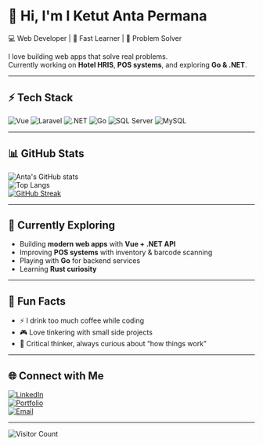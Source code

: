 # 👋 Hi, I'm I Ketut Anta Permana

💻 Web Developer | 🚀 Fast Learner | 🧩 Problem Solver  

I love building web apps that solve real problems.  
Currently working on **Hotel HRIS**, **POS systems**, and exploring **Go & .NET**.  

---

## ⚡ Tech Stack

![Vue](https://img.shields.io/badge/Vue-35495E?style=flat-square&logo=vuedotjs&logoColor=4FC08D)
![Laravel](https://img.shields.io/badge/Laravel-FF2D20?style=flat-square&logo=laravel&logoColor=white)
![.NET](https://img.shields.io/badge/.NET-512BD4?style=flat-square&logo=dotnet&logoColor=white)
![Go](https://img.shields.io/badge/Go-00ADD8?style=flat-square&logo=go&logoColor=white)
![SQL Server](https://img.shields.io/badge/SQL%20Server-CC2927?style=flat-square&logo=microsoftsqlserver&logoColor=white)
![MySQL](https://img.shields.io/badge/MySQL-4479A1?style=flat-square&logo=mysql&logoColor=white)

---

## 📊 GitHub Stats

![Anta's GitHub stats](https://github-readme-stats.vercel.app/api?username=antap&show_icons=true&theme=default&hide_border=true)  
![Top Langs](https://github-readme-stats.vercel.app/api/top-langs/?username=antap&layout=compact&hide_border=true)  
[![GitHub Streak](https://streak-stats.demolab.com?user=antap&theme=default&hide_border=true)](https://git.io/streak-stats)

---

## 🌱 Currently Exploring
- Building **modern web apps** with **Vue + .NET API**
- Improving **POS systems** with inventory & barcode scanning
- Playing with **Go** for backend services
- Learning **Rust curiosity**

---

## 🎯 Fun Facts
- ⚡ I drink too much coffee while coding  
- 🎮 Love tinkering with small side projects  
- 🧠 Critical thinker, always curious about “how things work”  

---

## 🌐 Connect with Me

[![LinkedIn](https://img.shields.io/badge/LinkedIn-0A66C2?style=flat-square&logo=linkedin&logoColor=white)](https://linkedin.com/in/yourprofile)  
[![Portfolio](https://img.shields.io/badge/Portfolio-000?style=flat-square&logo=vercel&logoColor=white)](https://your-website.com)  
[![Email](https://img.shields.io/badge/Email-D14836?style=flat-square&logo=gmail&logoColor=white)](mailto:yourname@gmail.com)  

---

![Visitor Count](https://komarev.com/ghpvc/?username=antap&color=blue&style=flat-square)
